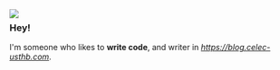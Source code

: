 <img align="left" src="https://avatars.githubusercontent.com/u/16167585?s=400&u=2adb4203be21cd62ceb981d78eece82e989a2051&v=4">

### Hey!

I'm someone who likes to **write code**, and writer in *https://blog.celec-usthb.com*.

<br>
